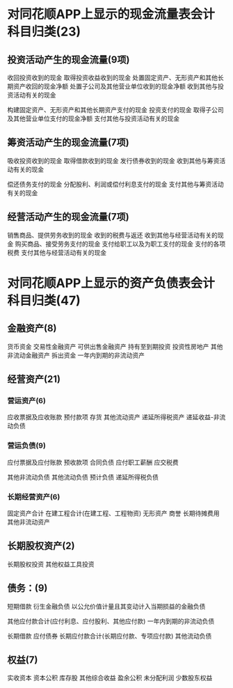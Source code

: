 # 对同花顺APP上显示的现金流量表会计科目归类(23)
## 投资活动产生的现金流量(9项)
收回投资收到的现金
取得投资收益收到的现金
处置固定资产、无形资产和其他长期资产收回的现金净额
处置子公司及其他营业单位收到的现金净额
收到其他与投资活动有关的现金

构建固定资产、无形资产和其他长期资产支付的现金
投资支付的现金
取得子公司及其他营业单位支付的现金净额
支付其他与投资活动有关的现金
## 筹资活动产生的现金流量(7项)
吸收投资收到的现金
取得借款收到的现金
发行债券收到的现金
收到其他与筹资活动有关的现金

偿还债务支付的现金
分配股利、利润或偿付利息支付的现金
支付其他与筹资活动有关的现金

## 经营活动产生的现金流量(7项)
销售商品、提供劳务收到的现金
收到的税费与返还
收到其他与经营活动有关的现金
购买商品、接受劳务支付的现金
支付给职工以及为职工支付的现金
支付的各项税费
支付其他与经营活动有关的现金

# 对同花顺APP上显示的资产负债表会计科目归类(47)
## 金融资产(8)
  货币资金
  交易性金融资产
  可供出售金融资产
  持有至到期投资
  投资性房地产
  其他非流动金融资产
  拆出资金
  一年内到期的非流动资产

## 经营资产(21)
### 营运资产(6)
  应收票据及应收账款
  预付款项
  存货
  其他流动资产
  递延所得税资产
  递延收益-非流动负债

### 营运负债(9)
  应付票据及应付账款
  预收款项
  合同负债
  应付职工薪酬
  应交税费
  
  其他非流动负债
  其他流动负债
  预计负债
  递延所得税负债

### 长期经营资产(6)
  固定资产合计
  在建工程合计(在建工程、工程物资)
  无形资产
  商誉
  长期待摊费用
  其他非流动资产
  
## 长期股权资产(2)
  长期股权投资
  其他权益工具投资

## 债务：(9)
  短期借款
  衍生金融负债
  以公允价值计量且其变动计入当期损益的金融负债

  其他应付款合计(应付利息、应付股利、其他应付款)
  一年内到期的非流动负债

  长期借款
  应付债券
  长期应付款合计(长期应付款、专项应付款)
  其他流动负债
  
## 权益(7)
  实收资本
  资本公积
  库存股
  其他综合收益
  盈余公积
  未分配利润
  少数股东权益
